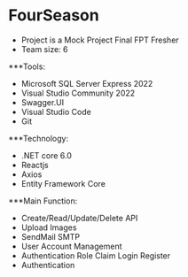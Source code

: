 # FourSeason
- Project is a Mock Project Final FPT Fresher
- Team size: 6

***Tools:
- Microsoft SQL Server Express 2022
- Visual Studio Community 2022
- Swagger.UI
- Visual Studio Code
- Git

***Technology:
- .NET core 6.0
- Reactjs
- Axios
- Entity Framework Core
   
***Main Function:
- Create/Read/Update/Delete API 
- Upload Images
- SendMail SMTP
- User Account Management
- Authentication Role Claim Login Register
- Authentication
  

